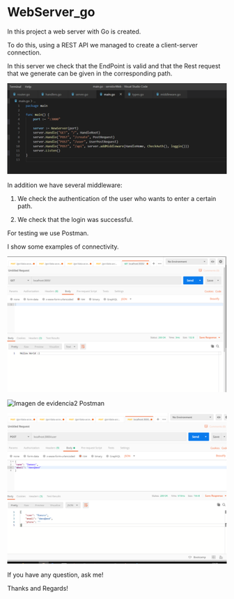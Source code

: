 # WebServer_go

In this project a web server with Go is created.

To do this, using a REST API we managed to create a client-server connection.

In this server we check that the EndPoint is valid and that the Rest request that we generate 
can be given in the corresponding path.

![Imagen del Main](images/main.png)

In addition we have several middleware:

1. We check the authentication of the user who wants to enter a certain path.

2. We check that the login was successful.

For testing we use Postman.

I show some examples of connectivity.

![Imagen de evidencia1 Postman](images/postmanHW.png)

![Imagen de evidencia2 Postman](images/postomanAPI.png)

![Imagen de evidencia3 Postman](images/postmanJson.png)

If you have any question, ask me!

Thanks and Regards!
